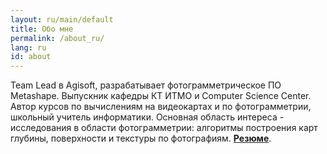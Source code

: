 ```yaml
---
layout: ru/main/default
title: Обо мне
permalink: /about_ru/
lang: ru
id: about
---
```


Team Lead в Agisoft, разрабатывает фотограмметрическое ПО Metashape. Выпускник кафедры КТ ИТМО и Computer Science Center. Автор курсов по вычислениям на видеокартах и по фотограмметрии, школьный учитель информатики. Основная область интереса - исследования в области фотограмметрии: алгоритмы построения карт глубины, поверхности и текстуры по фотографиям. [**Резюме**](/cv/Polyarniy_CV.pdf).
